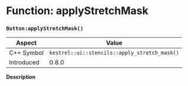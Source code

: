 
# Function: applyStretchMask
### `Button:applyStretchMask()`

| Aspect | Value |
| --- | --- |
| C++ Symbol | `kestrel::ui::stencils::apply_stretch_mask()` |
| Introduced | 0.8.0 |

**Description**


